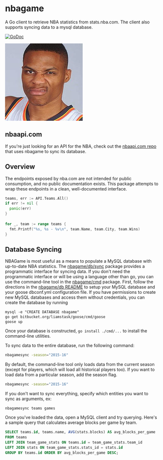 # nbagame
A Go client to retrieve NBA statistics from stats.nba.com. The client also supports syncing data to a mysql database.

[![GoDoc](https://godoc.org/github.com/jbowens/nbagame?status.svg)](https://godoc.org/github.com/jbowens/nbagame)

![Russ](https://github.com/jbowens/nbagame/blob/master/russ.jpg)

## nbaapi.com

If you're just looking for an API for the NBA, check out the [nbaapi.com repo](https://github.com/jbowens/nbaapi.com) that uses nbagame to sync its database.

## Overview

The endpoints exposed by nba.com are not intended for public consumption, and no public documentation exists. This package attempts to wrap these endpoints in a clean, well-documented interface.

```go
teams, err := API.Teams.All()
if err != nil {
  panic(err)
}

for _, team := range teams {
  fmt.Printf("%s, %s - %v\n", team.Name, team.City, team.Wins)
}
```

## Database Syncing

NBAGame is most useful as a means to populate a MySQL database with up-to-date NBA statistics. The [nbagame/db/sync](https://godoc.org/github.com/jbowens/nbagame/db/sync) package provides a programmatic interface for syncing data. If you don't need the programmatic interface or will be using a language other than go, you can use the command-line tool in the [nbagame/cmd](https://github.com/jbowens/nbagame/tree/master/cmd) package. First, follow the directions in the [nbagame/db README](https://github.com/jbowens/nbagame/tree/master/db) to setup your MySQL database and your goose dbconf.yml configuration file. If you have permissions to create new MySQL databases and access them without credentials, you can create the database by running

```
mysql -e "CREATE DATABASE nbagame"
go get bitbucket.org/liamstask/goose/cmd/goose
goose up
```

Once your database is constructed, `go install ./cmd/...` to install the command-line utilities.

To sync data to the entire database, run the following command:

```bash
nbagamesync -season="2015-16"
```

By default, the command-line tool only loads data from the current season (except for players, which will load all historical players too). If you want to load data from a particular season, add the season flag.

```bash
nbagamesync -season="2015-16"
```

If you don't want to sync everything, specify which entities you want to sync as arguments, ex:

```
nbagamesync teams games
```

Once you've loaded the data, open a MySQL client and try querying. Here's a sample query that calculates average blocks per game by team.

```sql
SELECT teams.id, teams.name, AVG(stats.blocks) AS avg_blocks_per_game
FROM teams
LEFT JOIN team_game_stats ON teams.id = team_game_stats.team_id
LEFT JOIN stats ON team_game_stats.stats_id = stats.id
GROUP BY teams.id ORDER BY avg_blocks_per_game DESC;
```
